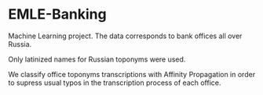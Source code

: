 # EMLE-Banking
Machine Learning project. The data corresponds to bank offices all over Russia. 

Only latinized names for Russian toponyms were used.

We classify office toponyms transcriptions with Affinity Propagation in order to supress usual typos in the transcription process of each office.
